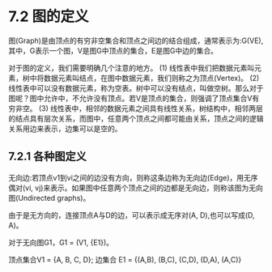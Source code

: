 # 7.2 图的定义
图(Graph)是由顶点的有穷非空集合和顶点之间边的结合组成，通常表示为:G(VE),其中，G表示一个图，V是图G中顶点的集合，E是图G中边的集合。

对于图的定义，我们需要明确几个注意的地方。
(1) 线性表中我们把数据元素叫元素，树中将数据元素叫结点，在图中数据元素，我们则称之为顶点(Vertex)。
(2) 线性表中可以没有数据元素，称为空表。树中可以没有结点，叫做空树。那么对于图呢？图中允许中，不允许没有顶点。若V是顶点的集合，则强调了顶点集合V有穷非空。
(3) 线性表中，相邻的数据元素之间具有线性关系，树结构中，相邻两层的结点具有层次关系，而图中，任意两个顶点之间都可能由关系，顶点之间的逻辑关系用边来表示，边集可以是空的。

## 7.2.1 各种图定义
无向边:若顶点v1到vi之间的边没有方向，则称这条边称为无向边(Edge)，用无序偶对(vi, vj)来表示。如果图中任意两个顶点之间的边都是无向边，则称该图为无向图(Undirected graphs)。 

由于是无方向的，连接顶点A与D的边，可以表示成无序对(A, D),也可以写成(D, A)。 

对于无向图G1，G1 = (V1, {E1})。

顶点集合V1 = {A, B, C, D};
边集合  E1 = {(A,B), (B,C), (C,D), (D,A), (A,C)}